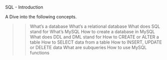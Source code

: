 SQL - Introduction

A Dive into the following concepts.

>>What’s a database
>>What’s a relational database
>>What does SQL stand for
>>What’s MySQL
>>How to create a database in MySQL
>>What does DDL and DML stand for
>>How to CREATE or ALTER a table
>>How to SELECT data from a table
>>How to INSERT, UPDATE or DELETE data
>>What are subqueries
>>How to use MySQL functions
